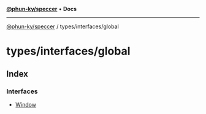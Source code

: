 [**@phun-ky/speccer**](../../../README.md) • **Docs**

***

[@phun-ky/speccer](../../../README.md) / types/interfaces/global

# types/interfaces/global

## Index

### Interfaces

- [Window](interfaces/Window.md)
